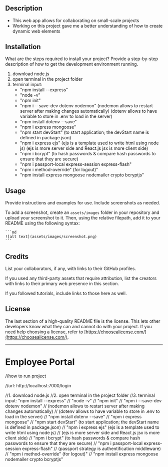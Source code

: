 # <Your-Project-Title>

## Description

- This web app allows for collaborating on small-scale projects
- Working on this project gave me a better understanding of how to create dynamic web elements

## Installation

What are the steps required to install your project? Provide a step-by-step description of how to get the development environment running.
1. download node.js
2. open terminal in the project folder
3. terminal input:
    - "npm install --express"
    - "node -v"
    - "npm init"
    - "npm i --save-dev dotenv nodemon" 
    (nodemon allows to restart server after making changes automatically)
    (dotenv allows to have variable to store in .env to load in the server)
    - "npm install dotenv --save"
    - "npm i express mongoose"
    - "npm start devStart" (to start application; the devStart name is defined in package.json)
    - "npm i express ejs" (ejs is a template used to write html using node js)
    (ejs is more server side and React.js jsx is more client side)
    - "npm i bcrypt" (to hash passwords & compare hash passwords to ensure that they are secure)
    - "npm i passport-local express-session express-flash" 
    - "npm i method-override" (for logout)"
    - "npm install express mongoose nodemailer crypto bcryptjs"

## Usage

Provide instructions and examples for use. Include screenshots as needed.

To add a screenshot, create an `assets/images` folder in your repository and upload your screenshot to it. Then, using the relative filepath, add it to your README using the following syntax:

    ```md
    ![alt text](assets/images/screenshot.png)
    ```

## Credits

List your collaborators, if any, with links to their GitHub profiles.

If you used any third-party assets that require attribution, list the creators with links to their primary web presence in this section.

If you followed tutorials, include links to those here as well.

## License

The last section of a high-quality README file is the license. This lets other developers know what they can and cannot do with your project. If you need help choosing a license, refer to [https://choosealicense.com/](https://choosealicense.com/).

---









# Employee Portal

//how to run project

//url: http://localhost:7000/login

//1. download node.js
//2. open terminal in the project folder
//3. terminal input:	"npm install --express"
//						"node -v"
//						"npm init"
//						"npm i --save-dev dotenv nodemon" 
//							(nodemon allows to restart server after making changes automatically)
//							(dotenv allows to have variable to store in .env to load in the server)
//						"npm install dotenv --save"
//						"npm i express mongoose"
//						"npm start devStart" (to start application; the devStart name is defined in package.json)
//						"npm i express ejs" (ejs is a template used to write html using node js)
//							(ejs is more server side and React.js jsx is more client side)
//						"npm i bcrypt" (to hash passwords & compare hash passwords to ensure that they are secure)
//						"npm i passport-local express-session express-flash" 
//							(passport strategy is authentification middleware)
//						"npm i method-override" (for logout)"
//                      "npm install express mongoose nodemailer crypto bcryptjs"



